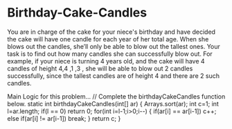 # Birthday-Cake-Candles
You are in charge of the cake for your niece's birthday and have decided the cake will have one candle for each year of her total age. When she blows out the candles, she’ll only be able to blow out the tallest ones. Your task is to find out how many candles she can successfully blow out.  For example, if your niece is turning 4 years old, and the cake will have 4 candles of height  4,4 ,1 ,3 , she will be able to blow out 2 candles successfully, since the tallest candles  are of height 4 and there are 2 such candles.


Main Logic for this problem...
 // Complete the birthdayCakeCandles function below.
    static int birthdayCakeCandles(int[] ar) {
            Arrays.sort(ar);
            int c=1;
            int l=ar.length;
            if(l == 0)
            return 0;
            for(int i=l-1;i>0;i--)
            {
                if(ar[i] == ar[i-1])
                c++;
                else if(ar[i] != ar[i-1])
                break;
            }
        return c;
    }
